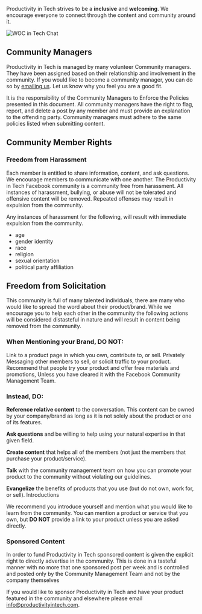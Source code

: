 Productivity in Tech strives to be a **inclusive** and **welcoming**. We encourage everyone to connect through the content and community around it.

![WOC in Tech Chat](http://productivityintech.com/files/images/woc_chatting.jpg)
## Community Managers
Productivity in Tech is managed by many volunteer Community managers. They have been assigned based on their relationship and involvement in the community. If you would like to become a community manager, you can do so by [emailing us](mailto:info@productivityintech.com). Let us know  why you feel you are a good fit.

It is the responsibility of the Community Managers to Enforce the Policies presented in this document.
All community managers have the right to flag, report, and delete a post by any member and must provide an explanation to the offending party. Community managers must adhere to the same policies listed when submitting content.

## Community Member Rights

### Freedom from Harassment
Each member is entitled to share information, content, and ask questions. We encourage members to communicate with one another. The Productivity in Tech Facebook community is a community free from harassment. All instances of harassment, bullying, or abuse will not be tolerated and offensive content will be removed. Repeated offenses may result in expulsion from the community.

Any instances of harassment for the following, will result with immediate expulsion from the community.

* age
* gender identity
* race
* religion
* sexual orientation
* political party affiliation

## Freedom from Solicitation
This community is full of many talented individuals, there are many who would like to spread the word about their product/brand. While we encourage you to help each other in the community the following actions will be considered distasteful in nature and will result in content being removed from the community.

### When Mentioning your Brand, **DO NOT**:
Link to a product page in which you own, contribute to, or sell.
Privately Messaging other members to sell, or solicit traffic to your product.
Recommend that people try your product and offer free materials and promotions, Unless you have cleared it with the Facebook Community Management Team.

### Instead, **DO**:
**Reference relative content** to the conversation. This content can be owned by your company/brand as long as it is not solely about the product or one of its features.

**Ask questions** and be willing to help using your natural expertise in that given field.

**Create content** that helps all of the members (not just the members that purchase your product/service).

**Talk** with the community management team on how you can promote your product to the community without violating our guidelines.

**Evangelize** the benefits of products that you use (but do not own, work for, or sell).
Introductions

We recommend you introduce yourself and mention what you would like to learn from the community. You can mention a product or service that you own, but **DO NOT** provide a link to your product unless you are asked directly.

### Sponsored Content
In order to fund Productivity in Tech sponsored content is given the explicit right to directly advertise in the community. This is done in a tasteful manner with no more that one sponsored post per week and is controlled and posted only by the Community Management Team and not by the company themselves

If you would like to sponsor Productivity in Tech and have your product featured in the community and elsewhere please email info@productivityintech.com.
